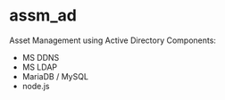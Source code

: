 # assm_ad
Asset Management using Active Directory
Components:
- MS DDNS
- MS LDAP
- MariaDB /  MySQL
- node.js
